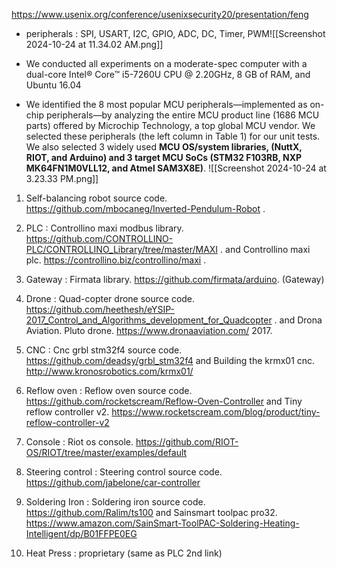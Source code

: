 https://www.usenix.org/conference/usenixsecurity20/presentation/feng
* peripherals : SPI, USART, I2C, GPIO, ADC, DC, Timer, PWM![[Screenshot 2024-10-24 at 11.34.02 AM.png]]


* We conducted all experiments on a moderate-spec
computer with a dual-core Intel® Core™ i5-7260U CPU @
2.20GHz, 8 GB of RAM, and Ubuntu 16.04
* We identified the 8 most popular MCU
peripherals—implemented as on-chip peripherals—by
analyzing the entire MCU product line (1686 MCU parts)
offered by Microchip Technology, a top global MCU vendor.
We selected these peripherals (the left column in Table 1)
for our unit tests. We also selected 3 widely used **MCU
OS/system libraries, (NuttX, RIOT, and Arduino) and 3 target
MCU SoCs (STM32 F103RB, NXP MK64FN1M0VLL12,
and Atmel SAM3X8E)**. 
![[Screenshot 2024-10-24 at 3.23.33 PM.png]]

1. Self-balancing robot source code. https://github.com/mbocaneg/Inverted-Pendulum-Robot .
2. PLC : Controllino maxi modbus library. https://github.com/CONTROLLINO-PLC/CONTROLLINO_Library/tree/master/MAXI .
and  Controllino maxi plc. https://controllino.biz/controllino/maxi .

3. Gateway : Firmata library. https://github.com/firmata/arduino. (Gateway)
4. Drone : Quad-copter drone source code. https://github.com/heethesh/eYSIP-2017_Control_and_Algorithms_development_for_Quadcopter .  and  Drona Aviation. Pluto drone. https://www.dronaaviation.com/  2017.
5. CNC : Cnc grbl stm32f4 source code. https://github.com/deadsy/grbl_stm32f4 and Building the krmx01 cnc. http://www.kronosrobotics.com/krmx01/
6. Reflow oven : Reflow oven source code. https://github.com/rocketscream/Reflow-Oven-Controller and Tiny reflow controller v2. https://www.rocketscream.com/blog/product/tiny-reflow-controller-v2
7. Console : Riot os console. https://github.com/RIOT-OS/RIOT/tree/master/examples/default
8. Steering control : Steering control source code. https://github.com/jabelone/car-controller
9. Soldering Iron : Soldering iron source code. https://github.com/Ralim/ts100 and Sainsmart toolpac pro32. https://www.amazon.com/SainSmart-ToolPAC-Soldering-Heating-Intelligent/dp/B01FFPE0EG
10. Heat Press : proprietary (same as PLC 2nd link)